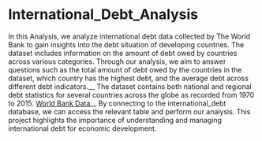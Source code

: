 # International_Debt_Analysis
In this Analysis, we analyze international debt data collected by The World Bank to gain insights into the debt situation of developing countries. The dataset includes information on the amount of debt owed by countries across various categories. Through our analysis, we aim to answer questions such as the total amount of debt owed by the countries in the dataset, which country has the highest debt, and the average debt across different debt indicators.__
The dataset contains both national and regional debt statistics for several countries across the globe as recorded from  1970 to 2015. [World Bank Data](https://datatopics.worldbank.org/debt/ids/country/CHN)__ 
By connecting to the international_debt database, we can access the relevant table and perform our analysis. This project highlights the importance of understanding and managing international debt for economic development.
